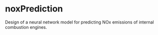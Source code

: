 # noxPrediction
Design of a neural network model for predicting NOx emissions of internal combustion engines.
